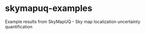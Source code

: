 # skymapuq-examples
Example results from SkyMapUQ - Sky map localization uncertainty quantification
